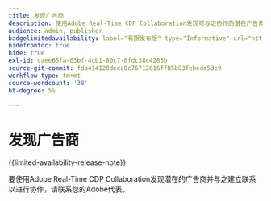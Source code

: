 ```yaml
---
title: 发现广告商
description: 使用Adobe Real-Time CDP Collaboration发现可与之协作的潜在广告商
audience: admin, publisher
badgelimitedavailability: label="有限发布版" type="Informative" url="https://helpx.adobe.com/cn/legal/product-descriptions/real-time-customer-data-platform-collaboration.html newtab=true"
hidefromtoc: true
hide: true
exl-id: caee65fa-63bf-4cb1-80c7-6fdc38c4285b
source-git-commit: fda414120decc0c76712616ff85b83febede53e9
workflow-type: tm+mt
source-wordcount: '38'
ht-degree: 5%

---
```


# 发现广告商

{{limited-availability-release-note}}

要使用Adobe Real-Time CDP Collaboration发现潜在的广告商并与之建立联系以进行协作，请联系您的Adobe代表。
